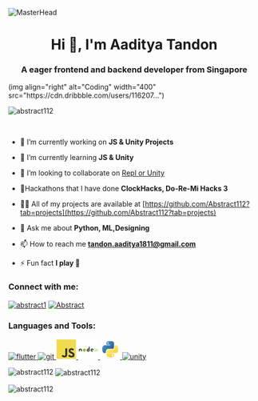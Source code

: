 ![MasterHead](https://media.bootcampcdn.com/Monash/img/content/coding.jpg)
<h1 align="center">Hi 👋, I'm Aaditya Tandon</h1>
<h3 align="center">A eager frontend and backend developer from Singapore</h3>
(img align="right" alt="Coding" width="400" src="https://cdn.dribbble.com/users/116207...")


<p align="left"> <img src="https://komarev.com/ghpvc/?username=abstract112&label=Profile%20views&color=0e75b6&style=flat" alt="abstract112" /> </p>

<p align="left"> <a href="https://twitter.com/" target="blank"><img src="https://img.shields.io/twitter/follow/?logo=twitter&style=for-the-badge" alt="" /></a> </p>

- 🔭 I’m currently working on **JS & Unity Projects**

- 🌱 I’m currently learning **JS & Unity**

- 👯 I’m looking to collaborate on [Repl or Unity](https://replit.com/@AnkitTandon)

- 🧩Hackathons that I have done **ClockHacks, Do-Re-Mi Hacks 3**

- 👨‍💻 All of my projects are available at [https://github.com/Abstract112?tab=projects](https://github.com/Abstract112?tab=projects)

- 💬 Ask me about **Python, ML,Designing**

- 📫 How to reach me **tandon.aaditya1811@gmail.com**

- ⚡ Fun fact **I play 🏀**

<h3 align="left">Connect with me:</h3>
<p align="left">
<a href="https://dev.to/abstract1" target="blank"><img align="center" src="https://raw.githubusercontent.com/rahuldkjain/github-profile-readme-generator/master/src/images/icons/Social/devto.svg" alt="abstract1" height="30" width="40" /></a>
<a href="https://discord.gg/Abstract" target="blank"><img align="center" src="https://raw.githubusercontent.com/rahuldkjain/github-profile-readme-generator/master/src/images/icons/Social/discord.svg" alt="Abstract" height="30" width="40" /></a>
</p>

<h3 align="left">Languages and Tools:</h3>
<p align="left"> <a href="https://flutter.dev" target="_blank" rel="noreferrer"> <img src="https://www.vectorlogo.zone/logos/flutterio/flutterio-icon.svg" alt="flutter" width="40" height="40"/> </a> <a href="https://git-scm.com/" target="_blank" rel="noreferrer"> <img src="https://www.vectorlogo.zone/logos/git-scm/git-scm-icon.svg" alt="git" width="40" height="40"/> </a> <a href="https://developer.mozilla.org/en-US/docs/Web/JavaScript" target="_blank" rel="noreferrer"> <img src="https://raw.githubusercontent.com/devicons/devicon/master/icons/javascript/javascript-original.svg" alt="javascript" width="40" height="40"/> </a> <a href="https://nodejs.org" target="_blank" rel="noreferrer"> <img src="https://raw.githubusercontent.com/devicons/devicon/master/icons/nodejs/nodejs-original-wordmark.svg" alt="nodejs" width="40" height="40"/> </a> <a href="https://www.python.org" target="_blank" rel="noreferrer"> <img src="https://raw.githubusercontent.com/devicons/devicon/master/icons/python/python-original.svg" alt="python" width="40" height="40"/> </a> <a href="https://unity.com/" target="_blank" rel="noreferrer"> <img src="https://www.vectorlogo.zone/logos/unity3d/unity3d-icon.svg" alt="unity" width="40" height="40"/> </a> </p>

<p><img align="left" src="https://github-readme-stats.vercel.app/api/top-langs?username=abstract112&show_icons=true&locale=en&layout=compact" alt="abstract112" /></p>

<p>&nbsp;<img align="center" src="https://github-readme-stats.vercel.app/api?username=abstract112&show_icons=true&locale=en" alt="abstract112" /></p>

<p><img align="center" src="https://github-readme-streak-stats.herokuapp.com/?user=abstract112&" alt="abstract112" /></p>
